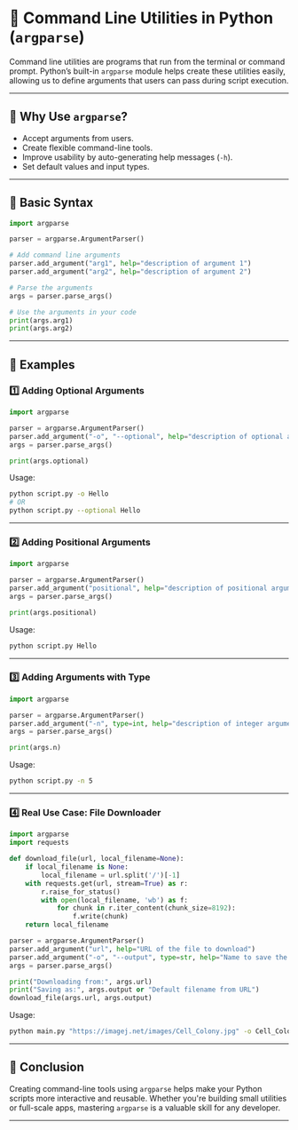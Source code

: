 
# 🧰 Command Line Utilities in Python (`argparse`)

Command line utilities are programs that run from the terminal or command prompt. Python’s built-in `argparse` module helps create these utilities easily, allowing us to define arguments that users can pass during script execution.

---

## 📌 Why Use `argparse`?

- Accept arguments from users.
- Create flexible command-line tools.
- Improve usability by auto-generating help messages (`-h`).
- Set default values and input types.

---

## 🧠 Basic Syntax

```python
import argparse

parser = argparse.ArgumentParser()

# Add command line arguments
parser.add_argument("arg1", help="description of argument 1")
parser.add_argument("arg2", help="description of argument 2")

# Parse the arguments
args = parser.parse_args()

# Use the arguments in your code
print(args.arg1)
print(args.arg2)
```

---

## 🧪 Examples

### 1️⃣ Adding Optional Arguments

```python
import argparse

parser = argparse.ArgumentParser()
parser.add_argument("-o", "--optional", help="description of optional argument", default="default_value")
args = parser.parse_args()

print(args.optional)
```

Usage:

```bash
python script.py -o Hello
# OR
python script.py --optional Hello
```

---

### 2️⃣ Adding Positional Arguments

```python
import argparse

parser = argparse.ArgumentParser()
parser.add_argument("positional", help="description of positional argument")
args = parser.parse_args()

print(args.positional)
```

Usage:

```bash
python script.py Hello
```

---

### 3️⃣ Adding Arguments with Type

```python
import argparse

parser = argparse.ArgumentParser()
parser.add_argument("-n", type=int, help="description of integer argument")
args = parser.parse_args()

print(args.n)
```

Usage:

```bash
python script.py -n 5
```

---

### 4️⃣ Real Use Case: File Downloader

```python
import argparse
import requests

def download_file(url, local_filename=None): 
    if local_filename is None:
        local_filename = url.split('/')[-1]
    with requests.get(url, stream=True) as r:
        r.raise_for_status()
        with open(local_filename, 'wb') as f:
            for chunk in r.iter_content(chunk_size=8192):
                f.write(chunk)
    return local_filename

parser = argparse.ArgumentParser()
parser.add_argument("url", help="URL of the file to download")
parser.add_argument("-o", "--output", type=str, help="Name to save the file as", default=None)
args = parser.parse_args()

print("Downloading from:", args.url)
print("Saving as:", args.output or "Default filename from URL")
download_file(args.url, args.output)
```

Usage:

```bash
python main.py "https://imagej.net/images/Cell_Colony.jpg" -o Cell_Colony.jpg
```

---

## 🎯 Conclusion

Creating command-line tools using `argparse` helps make your Python scripts more interactive and reusable. Whether you're building small utilities or full-scale apps, mastering `argparse` is a valuable skill for any developer.

---